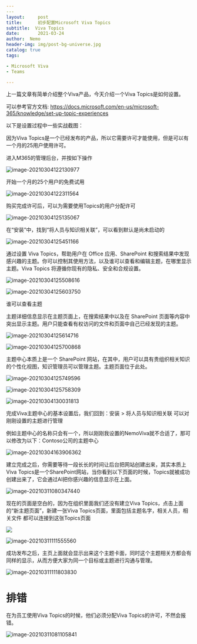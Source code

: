 ```yaml
---
​---
layout:     post
title:      初步配置Microsoft Viva Topics
subtitle:  Viva Topics
date:       2021-03-24
author:  Nemo
header-img: img/post-bg-universe.jpg
catalog: true
tags:

- Microsoft Viva
- Teams

---
```


上一篇文章有简单介绍整个Viva产品，今天介绍一个Viva Topics是如何设置。

可以参考官方文档: https://docs.microsoft.com/en-us/microsoft-365/knowledge/set-up-topic-experiences

以下是设置过程中一些实战截图：

因为Viva Topics是一个已经发布的产品，所以它需要许可才能使用，但是可以有一个月的25用户使用许可。

进入M365的管理后台，并按如下操作

![image-20210304122130977](https://cdn.jsdelivr.net/gh/kristofftan/kristofftan.github.io/img/image-20210304122130977.png)

开始一个月的25个用户的免费试用

![image-20210304122311564](https://cdn.jsdelivr.net/gh/kristofftan/kristofftan.github.io/img/image-20210304122311564.png)

购买完成许可后，可以为需要使用Topics的用户分配许可

![image-20210304125135067](https://cdn.jsdelivr.net/gh/kristofftan/kristofftan.github.io/img/image-20210304125135067.png)

在“安装”中，找到“将人员与知识相关联”，可以看到默认是尚未启动的

![image-20210304125451166](https://cdn.jsdelivr.net/gh/kristofftan/kristofftan.github.io/img/image-20210304125451166.png)

通过设置 ‎Viva Topics‎，帮助用户在 ‎Office‎ 应用、‎SharePoint‎  和搜索结果中发现感兴趣的主题。你可以控制其使用方法，以及谁可以查看和编辑主题，在哪里显示主题。‎Viva Topics‎  将遵循你现有的隐私、安全和合规设置。

![image-20210304125508616](https://cdn.jsdelivr.net/gh/kristofftan/kristofftan.github.io/img/image-20210304125508616.png)

![image-20210304125603750](https://cdn.jsdelivr.net/gh/kristofftan/kristofftan.github.io/img/image-20210304125603750.png)

谁可以查看主题

主题详细信息显示在主题页面上，在搜索结果中以及在 SharePoint 页面等内容中突出显示主题。用户只能查看有权访问的文件和页面中自己已经发现的主题。

![image-20210304125614716](https://cdn.jsdelivr.net/gh/kristofftan/kristofftan.github.io/img/image-20210304125614716.png)

![image-20210304125700868](https://cdn.jsdelivr.net/gh/kristofftan/kristofftan.github.io/img/image-20210304125700868.png)

主题中心本质上是一个 SharePoint 网站，在其中，用户可以具有贵组织相关知识的个性化视图，知识管理员可以管理主题。主题页面位于此处。

![image-20210304125749596](https://cdn.jsdelivr.net/gh/kristofftan/kristofftan.github.io/img/image-20210304125749596.png)



![image-20210304125758309](https://cdn.jsdelivr.net/gh/kristofftan/kristofftan.github.io/img/image-20210304125758309.png)



![image-20210304130031813](https://cdn.jsdelivr.net/gh/kristofftan/kristofftan.github.io/img/image-20210304130031813.png)

完成Viva主题中心的基本设置后，我们回到：安装 > 将人员与知识相关联 可以对刚刚设置的主题进行管理

例如主题中心的名称只会有一个，所以刚刚我设置的NemoViva就不合适了，那可以修改为以下：Contoso公司的主题中心

![image-20210304163906362](https://cdn.jsdelivr.net/gh/kristofftan/kristofftan.github.io/img/image-20210304163906362.png)

建立完成之后，你需要等待一段长长的时间让后台把网站创建出来，其实本质上Viva Topics是一个SharePoint网站，当你看到以下页面的时候，Topics就被成功创建出来了，它会通过AI把你感兴趣的信息显示在上面。

![image-20210311080347440](https://cdn.jsdelivr.net/gh/kristofftan/kristofftan.github.io/img/image-20210311080347440.png)

现在的页面是空白的，因为在组织里面我们还没有建立Viva Topics，点击上面的“新主题页面”，新建一张Viva Topics页面，里面包括主题名字，相关人员，相关文件 都可以连接到这张Topics页面

![](https://cdn.jsdelivr.net/gh/kristofftan/kristofftan.github.io/img/image-20210311111321821.png)

![image-20210311111555560](https://cdn.jsdelivr.net/gh/kristofftan/kristofftan.github.io/img/image-20210311111555560.png)

成功发布之后，主页上面就会显示出来这个主题卡面，同时这个主题相关方都会有同样的显示，从而方便大家为同一个目标或主题进行沟通与管理。

![image-20210311111803830](https://cdn.jsdelivr.net/gh/kristofftan/kristofftan.github.io/img/image-20210311111803830.png)

# 排错

在为员工使用Viva Topics的时候，他们必须分配Viva Topics的许可，不然会报错。

![image-20210311081105841](https://cdn.jsdelivr.net/gh/kristofftan/kristofftan.github.io/img/image-20210311081105841.png)


